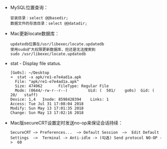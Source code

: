 - MySQL位置查询：

  ```
  安装目录：select @@basedir;
  数据文件的存放目录：select @@datadir;
  ```

- Mac更新locate数据库：

  ```
  updatedb位置在/usr/libexec/locate.updatedb
  使用sudo扩大权限更新数据库，但还是无法搜索到
  sudo /usr/libexec/locate.updatedb
  ```

- stat - Display file status.

  ```
  [Go0s]: ~/Desktop 
  ➜  stat -x apk/re1-e7e4ad1a.apk 
    File: "apk/re1-e7e4ad1a.apk"
    Size: 474962       FileType: Regular File
    Mode: (0644/-rw-r--r--)         Uid: (  501/    go0s)  Gid: (   20/   staff)
  Device: 1,4   Inode: 8598420394    Links: 1
  Access: Tue Jul 31 17:08:04 2018
  Modify: Sun May 13 17:01:35 2018
  Change: Sun May 13 17:02:16 2018
  ```

- Mac版secureCRT设置定时发送no-op来保证会话持续：

  ```
  SecureCRT —> Preferences...  —> Default Session  —>  Edit Default Settings  —>  Terminal -> Anti-idle -> (勾选) Send protocol NO-OP ->  60
  ```

  ​